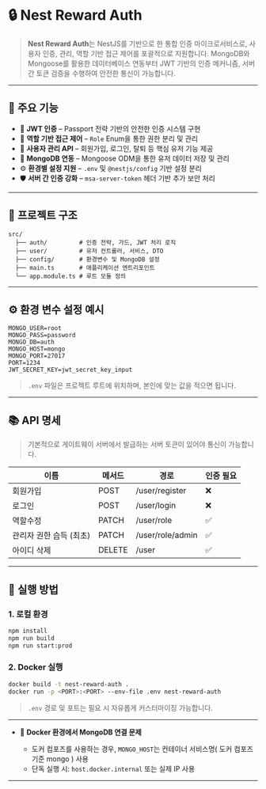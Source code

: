 # 🔒 Nest Reward Auth

> **Nest Reward Auth**는 NestJS를 기반으로 한 통합 인증 마이크로서비스로, 사용자 인증, 관리, 역할 기반 접근 제어를 포괄적으로 지원합니다.
> MongoDB와 Mongoose를 활용한 데이터베이스 연동부터 JWT 기반의 인증 메커니즘, 서버 간 토큰 검증을 수행하여 안전한 통신이 가능합니다.

---

## 📌 주요 기능

* 🔐 **JWT 인증** – Passport 전략 기반의 안전한 인증 시스템 구현
* 👥 **역할 기반 접근 제어** – `Role` Enum을 통한 권한 분리 및 관리
* 🧾 **사용자 관리 API** – 회원가입, 로그인, 탈퇴 등 핵심 유저 기능 제공
* 🧬 **MongoDB 연동** – Mongoose ODM을 통한 유저 데이터 저장 및 관리
* ⚙️ **환경별 설정 지원** – `.env` 및 `@nestjs/config` 기반 설정 분리
* 🛡️ **서버 간 인증 강화** – `msa-server-token` 헤더 기반 추가 보안 처리

---

## 📁 프로젝트 구조

```
src/
  ├── auth/         # 인증 전략, 가드, JWT 처리 로직
  ├── user/         # 유저 컨트롤러, 서비스, DTO
  ├── config/       # 환경변수 및 MongoDB 설정
  ├── main.ts       # 애플리케이션 엔트리포인트
  └── app.module.ts # 루트 모듈 정의
```

---

## ⚙️ 환경 변수 설정 예시

```env
MONGO_USER=root
MONGO_PASS=password
MONGO_DB=auth
MONGO_HOST=mongo
MONGO_PORT=27017
PORT=1234
JWT_SECRET_KEY=jwt_secret_key_input
```

> `.env` 파일은 프로젝트 루트에 위치하며, 본인에 맞는 값을 적으면 됩니다.

---

## 📚 API 명세
> 기본적으로 게이트웨이 서버에서 발급하는 서버 토큰이 있어야 통신이 가능합니다.

| 이름                  | 메서드 | 경로                | 인증 필요 |
|-----------------------|--------|---------------------|------------|
| 회원가입              | POST   | /user/register      | ❌         |
| 로그인                | POST   | /user/login         | ❌         |
| 역할수정              | PATCH  | /user/role          | ✅         |
| 관리자 권한 습득 (최초) | PATCH  | /user/role/admin    | ✅        |
| 아이디 삭제           | DELETE | /user               | ✅         |


---

## 🧪 실행 방법

### 1. 로컬 환경

```bash
npm install
npm run build
npm run start:prod
```

### 2. Docker 실행

```bash
docker build -t nest-reward-auth .
docker run -p <PORT>:<PORT> --env-file .env nest-reward-auth
```

> `.env` 경로 및 포트는 필요 시 자유롭게 커스터마이징 가능합니다.

---

* 🔄 **Docker 환경에서 MongoDB 연결 문제**

  * 도커 컴포즈를 사용하는 경우, `MONGO_HOST`는 컨테이너 서비스명( 도커 컴포즈 기준 mongo ) 사용
  * 단독 실행 시: `host.docker.internal` 또는 실제 IP 사용

---

